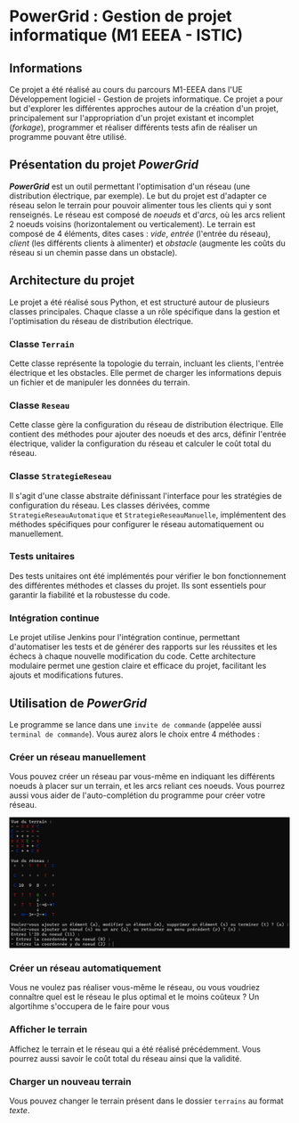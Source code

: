 # PowerGrid : Gestion de projet informatique (M1 EEEA - ISTIC)

## Informations
Ce projet a été réalisé au cours du parcours M1-EEEA dans l'UE Développement logiciel - Gestion de projets informatique. Ce projet a pour but d'explorer les différentes approches autour de la création d'un projet, principalement sur l'appropriation d'un projet existant et incomplet (*forkage*), programmer et réaliser différents tests afin de réaliser un programme pouvant être utilisé.

## Présentation du projet *PowerGrid*
***PowerGrid*** est un outil permettant l'optimisation d'un réseau (une distribution électrique, par exemple). Le but du projet est d'adapter ce réseau selon le terrain pour pouvoir alimenter tous les clients qui y sont renseignés.
Le réseau est composé de *noeuds* et d'*arcs*, où les arcs relient 2 noeuds voisins (horizontalement ou verticalement). Le terrain est composé de 4 éléments, dites cases : *vide*, *entrée* (l'entrée du réseau), *client* (les différents clients à alimenter) et *obstacle* (augmente les coûts du réseau si un chemin passe dans un obstacle).

## Architecture du projet
Le projet a été réalisé sous Python, et est structuré autour de plusieurs classes principales. Chaque classe a un rôle spécifique dans la gestion et l'optimisation du réseau de distribution électrique.

### Classe `Terrain`
Cette classe représente la topologie du terrain, incluant les clients, l'entrée électrique et les obstacles. Elle permet de charger les informations depuis un fichier et de manipuler les données du terrain.

### Classe `Reseau`
Cette classe gère la configuration du réseau de distribution électrique. Elle contient des méthodes pour ajouter des noeuds et des arcs, définir l'entrée électrique, valider la configuration du réseau et calculer le coût total du réseau.

### Classe `StrategieReseau`
Il s'agit d'une classe abstraite définissant l'interface pour les stratégies de configuration du réseau. Les classes dérivées, comme `StrategieReseauAutomatique` et `StrategieReseauManuelle`, implémentent des méthodes spécifiques pour configurer le réseau automatiquement ou manuellement.

### Tests unitaires
Des tests unitaires ont été implémentés pour vérifier le bon fonctionnement des différentes méthodes et classes du projet. Ils sont essentiels pour garantir la fiabilité et la robustesse du code.

### Intégration continue
Le projet utilise Jenkins pour l'intégration continue, permettant d'automatiser les tests et de générer des rapports sur les réussites et les échecs à chaque nouvelle modification du code.
Cette architecture modulaire permet une gestion claire et efficace du projet, facilitant les ajouts et modifications futures.

## Utilisation de *PowerGrid*
Le programme se lance dans une `invite de commande` (appelée aussi `terminal de commande`). Vous aurez alors le choix entre 4 méthodes :

### Créer un réseau manuellement
Vous pouvez créer un réseau par vous-même en indiquant les différents noeuds à placer sur un terrain, et les arcs reliant ces noeuds. Vous pourrez aussi vous aider de l'auto-complétion du programme pour créer votre réseau.

<p align="center">
  <img src="figures/ReseauManuel.png" alt="Exemple de génération d'un réseau en manuel"/>
</p>

### Créer un réseau automatiquement
Vous ne voulez pas réaliser vous-même le réseau, ou vous voudriez connaître quel est le réseau le plus optimal et le moins coûteux ? Un algortihme s'occupera de le faire pour vous

### Afficher le terrain
Affichez le terrain et le réseau qui a été réalisé précédemment. Vous pourrez aussi savoir le coût total du réseau ainsi que la validité.

### Charger un nouveau terrain
Vous pouvez changer le terrain présent dans le dossier `terrains` au format *texte*.